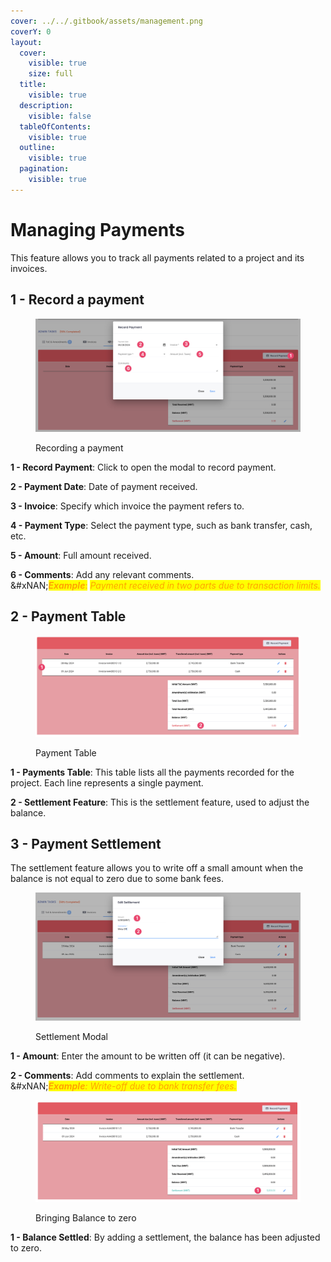 ```yaml
---
cover: ../../.gitbook/assets/management.png
coverY: 0
layout:
  cover:
    visible: true
    size: full
  title:
    visible: true
  description:
    visible: false
  tableOfContents:
    visible: true
  outline:
    visible: true
  pagination:
    visible: true
---
```


# Managing Payments

This feature allows you to track all payments related to a project and its invoices.

## **1 - Record a payment**

<figure><img src="../../.gitbook/assets/CleanShot 2024-05-28 at 06.30.55@2x.png" alt=""><figcaption><p>Recording a payment</p></figcaption></figure>

**1 - Record Payment**: Click to open the modal to record payment.

**2 - Payment Date**: Date of payment received.

**3 - Invoice**: Specify which invoice the payment refers to.

**4 - Payment Type**: Select the payment type, such as bank transfer, cash, etc.

**5 - Amount**: Full amount received.

**6 - Comments**: Add any relevant comments.\
&#xNAN;_<mark style="color:orange;">**Example**</mark>_<mark style="color:orange;">:</mark> <mark style="color:orange;"></mark>_<mark style="color:orange;">Payment received in two parts due to transaction limits.</mark>_

## 2 - Payment Table

<figure><img src="../../.gitbook/assets/CleanShot 2024-05-28 at 06.33.43@2x.png" alt=""><figcaption><p>Payment Table</p></figcaption></figure>

**1 - Payments Table**: This table lists all the payments recorded for the project. Each line represents a single payment.

**2 - Settlement Feature**: This is the settlement feature, used to adjust the balance.

## 3 - Payment Settlement

The settlement feature allows you to write off a small amount when the balance is not equal to zero due to some bank fees.

<figure><img src="../../.gitbook/assets/CleanShot 2024-05-28 at 06.35.26@2x.png" alt=""><figcaption><p>Settlement Modal</p></figcaption></figure>

**1 - Amount**: Enter the amount to be written off (it can be negative).

**2 - Comments**: Add comments to explain the settlement.\
&#xNAN;_<mark style="color:orange;">**Example**</mark><mark style="color:orange;">: Write-off due to bank transfer fees.</mark>_

<figure><img src="../../.gitbook/assets/CleanShot 2024-05-28 at 06.36.07@2x.png" alt=""><figcaption><p>Bringing Balance to zero</p></figcaption></figure>

**1 - Balance Settled**: By adding a settlement, the balance has been adjusted to zero.
